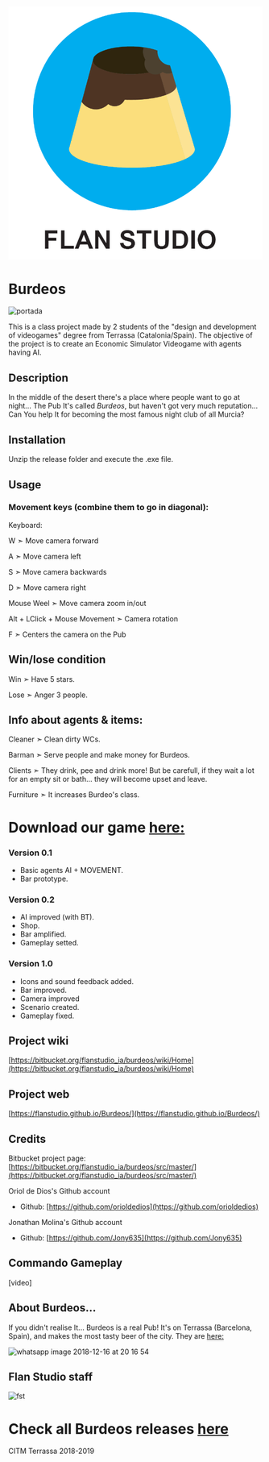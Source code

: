 ![Image not avaiable](https://github.com/Jony635/Commando-1985-NES-Edition_v2/blob/master/Wiki/Home%20y%20Analysis/Logo%20Flan%20Studios.PNG?raw=true)

# Burdeos
![portada](https://user-images.githubusercontent.com/25585362/50057727-9fc48e80-016e-11e9-8a91-d8df2a59af9a.png)

This is a class project made by 2 students of the "design and development of videogames" degree from Terrassa (Catalonia/Spain). 
The objective of the project is to create an Economic Simulator Videogame with agents having AI.


## Description

In the middle of the desert there's a place where people want to go at night... The Pub It's called _Burdeos_, but haven't got very much reputation... Can You help It for becoming the most famous night club of all Murcia?


## Installation

Unzip the release folder and execute the .exe file.


## Usage

### Movement keys (combine them to go in diagonal):

Keyboard:

W ➣ Move camera forward

A ➣ Move camera left

S ➣ Move camera backwards

D ➣ Move camera right

Mouse Weel ➣ Move camera zoom in/out

Alt + LClick + Mouse Movement ➣ Camera rotation

F ➣ Centers the camera on the Pub

## Win/lose condition

Win ➣ Have 5 stars.

Lose ➣ Anger 3 people.

## Info about agents & items:

Cleaner ➣ Clean dirty WCs.

Barman ➣ Serve people and make money for Burdeos.

Clients ➣ They drink, pee and drink more! But be carefull, if they wait a lot for an empty sit or bath... they will become upset and leave.

Furniture ➣ It increases Burdeo's class.

# Download our game [here:](https://github.com/FlanStudio/Burdeos/releases/tag/v1.0)

### Version 0.1

 - Basic agents AI + MOVEMENT.
 - Bar prototype.

### Version 0.2

 - AI improved (with BT).
 - Shop.
 - Bar amplified.
 - Gameplay setted.

### Version 1.0

 - Icons and sound feedback added.
 - Bar improved.
 - Camera improved
 - Scenario created.
 - Gameplay fixed.

## Project wiki

[https://bitbucket.org/flanstudio_ia/burdeos/wiki/Home](https://bitbucket.org/flanstudio_ia/burdeos/wiki/Home)

## Project web

[https://flanstudio.github.io/Burdeos/](https://flanstudio.github.io/Burdeos/)

## Credits

Bitbucket project page: [https://bitbucket.org/flanstudio_ia/burdeos/src/master/](https://bitbucket.org/flanstudio_ia/burdeos/src/master/)

Oriol de Dios's Github account

 - Github: [https://github.com/orioldedios](https://github.com/orioldedios)


Jonathan Molina's Github account


 - Github: [https://github.com/Jony635](https://github.com/Jony635)


## Commando Gameplay
[video]

## About Burdeos...
If you didn't realise It... Burdeos is a real Pub! It's on Terrassa (Barcelona, Spain), and makes the most tasty beer of the city. They are [here:](https://www.google.com/maps/place/Cafe+Burdeos+Restaurant/@41.5650204,2.0094821,17z/data=!3m1!4b1!4m5!3m4!1s0x12a492c1949761af:0xcbf39c300bf2e45a!8m2!3d41.5650204!4d2.0116708)

![whatsapp image 2018-12-16 at 20 16 54](https://user-images.githubusercontent.com/25585362/50057813-eebef380-016f-11e9-806b-a6688afbbaaa.jpeg)


## Flan Studio staff
![fst](https://user-images.githubusercontent.com/25585362/50057843-59702f00-0170-11e9-82d3-4bb33034a5a6.png)

# Check all Burdeos releases [here](https://bitbucket.org/flanstudio_ia/burdeos/downloads/)


CITM Terrassa 2018-2019
